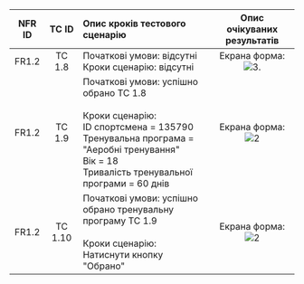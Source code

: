 |NFR ID|TC ID|Опис кроків тестового сценарію|Опис очікуваних результатів|
|:-----:|:-----:|:-----|:-----:|
|FR1.2|TC 1.8|Початкові умови: відсутні<br> Кроки сценарію: відсутні|Екрана форма:<br>![3](https://github.com/oleksandrblazhko/ai-212-socheslo/assets/101970415/128b425c-ea16-46f9-bac8-2eb4ec401e9c).|
|FR1.2|TC 1.9|Початкові умови: успішно обрано TC 1.8 <br><br> Кроки сценарію:<br>ID спортсмена = 135790<br>Тренувальна програма = "Аеробні тренування"<br>Вік = 18 <br> Тривалість тренувальної програми = 60 днів|Екрана форма:<br>![2](https://github.com/oleksandrblazhko/ai-212-socheslo/assets/101970415/bcefb789-1624-4489-b08a-0a7e414e7e7b)|
|FR1.2|TC 1.10|Початкові умови: успішно обрано тренувальну програму TC 1.9 <br><br> Кроки сценарію:<br>Натиснути кнопку "Обрано"|Екрана форма:<br>![2](https://github.com/oleksandrblazhko/ai-212-socheslo/assets/101970415/856e021c-81ee-4844-882d-f6680d408dfd)
